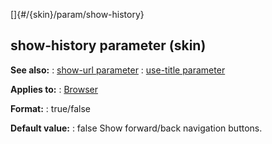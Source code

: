 []{#/{skin}/param/show-history}
## show-history parameter (skin)
**See also:**
:   [show-url parameter](#/%7Bskin%7D/param/show-url)
:   [use-title parameter](#/%7Bskin%7D/param/use-title)
<!-- -->
**Applies to:**
:   [Browser](#/%7Bskin%7D/control/browser)
<!-- -->
**Format:**
:   true/false
<!-- -->
**Default value:**
:   false
Show forward/back navigation buttons.